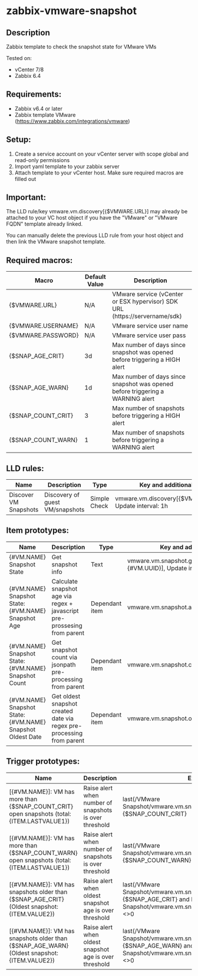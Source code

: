 # zabbix-vmware-snapshot

## Description

Zabbix template to check the snapshot state for VMware VMs

Tested on:
* vCenter 7/8
* Zabbix 6.4

## Requirements:
* Zabbix v6.4 or later
* Zabbix template VMware (https://www.zabbix.com/integrations/vmware)

## Setup:

1. Create a service account on your vCenter server with scope global and read-only permissions
2. Import yaml template to your zabbix server
3. Attach template to your vCenter host. Make sure required macros are filled out

## Important: 
The LLD rule/key vmware.vm.discovery[{$VMWARE.URL}] may already be attached to your VC host object if you have the "VMware" or "VMware FQDN" template already linked.

You can manually delete the previous LLD rule from your host object and then link the VMware snapshot template.

## Required macros:

|Macro|Default Value|Description|
|-----|-------------|-----------|
|{$VMWARE.URL}|N/A|VMware service (vCenter or ESX hypervisor) SDK URL (https://servername/sdk)|
|{$VMWARE.USERNAME}|N/A|VMware service user name|
|{$VMWARE.PASSWORD}|N/A|VMware service user pass|
|{$SNAP_AGE_CRIT}|3d|Max number of days since snapshot was opened before triggering a HIGH alert|
|{$SNAP_AGE_WARN}|1d|Max number of days since snapshot was opened before triggering a WARNING alert|
|{$SNAP_COUNT_CRIT}|3|Max number of snapshots before triggering a HIGH alert|
|{$SNAP_COUNT_WARN}|1|Max number of snapshots before triggering a WARNING alert|

## LLD rules:

|Name|Description|Type|Key and additional info|
|----|-----------|----|----|
|Discover VM Snapshots|Discovery of guest VM/snapshots|Simple Check|vmware.vm.discovery[{$VMWARE.URL}], Update interval: 1h|

## Item prototypes:

|Name|Description|Type|Key and additional info|
|----|-----------|----|----|
|{#VM.NAME} Snapshot State|Get snapshot info|Text|vmware.vm.snapshot.get[{$VMWARE.URL},{#VM.UUID}], Update interval: 1m|
|{#VM.NAME} Snapshot State: {#VM.NAME} Snapshot Age|Calculate snapshot age via regex + javascript pre-prossesing from parent|Dependant item|vmware.vm.snapshot.age[{#VM.NAME}]|
|{#VM.NAME} Snapshot State: {#VM.NAME} Snapshot Count|Get snapshot count via jsonpath pre-processing from parent|Dependant item|vmware.vm.snapshot.count[{#VM.NAME}]|
|{#VM.NAME} Snapshot State: {#VM.NAME} Snapshot Oldest Date|Get oldest snapshot created date via regex pre-processing from parent|Dependant item|vmware.vm.snapshot.oldestdate[{#VM.NAME}]|

## Trigger prototypes:
|Name|Description|Expression|Severity|
|----|-----------|----------|--------|
|[{#VM.NAME}]: VM has more than {$SNAP_COUNT_CRIT} open snapshots (total: {ITEM.LASTVALUE1})|Raise alert when number of snapshots is over threshold|last(/VMware Snapshot/vmware.vm.snapshot.count[{#VM.NAME}])>{$SNAP_COUNT_CRIT}|High|
|[{#VM.NAME}]: VM has more than {$SNAP_COUNT_WARN} open snapshots (total: {ITEM.LASTVALUE1})|Raise alert when number of snapshots is over threshold|last(/VMware Snapshot/vmware.vm.snapshot.count[{#VM.NAME}])>{$SNAP_COUNT_WARN}|Warning|
|[{#VM.NAME}]: VM has snapshots older than {$SNAP_AGE_CRIT} (Oldest snapshot: {ITEM.VALUE2})|Raise alert when oldest snapshot age is over threshold|last(/VMware Snapshot/vmware.vm.snapshot.age[{#VM.NAME}])>{$SNAP_AGE_CRIT} and last(/VMware Snapshot/vmware.vm.snapshot.oldestdate[{#VM.NAME}])<>0|High|
|[{#VM.NAME}]: VM has snapshots older than {$SNAP_AGE_WARN} (Oldest snapshot: {ITEM.VALUE2})|Raise alert when oldest snapshot age is over threshold|last(/VMware Snapshot/vmware.vm.snapshot.age[{#VM.NAME}])>{$SNAP_AGE_WARN} and last(/VMware Snapshot/vmware.vm.snapshot.oldestdate[{#VM.NAME}])<>0|Warning|
